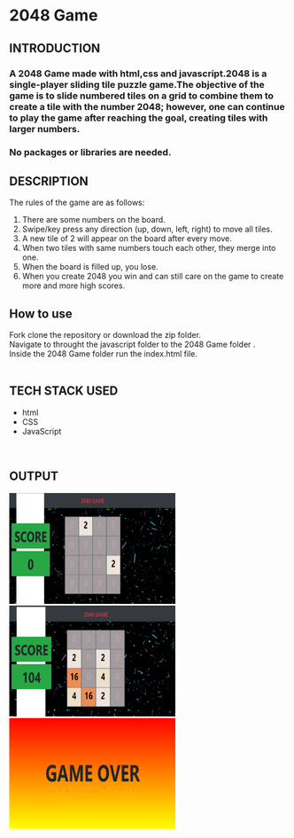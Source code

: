# 2048 Game<br>
## INTRODUCTION
### A 2048 Game made with html,css and javascript.2048 is a single-player sliding tile puzzle game.The objective of the game is to slide numbered tiles on a grid to combine them to create a tile with the number 2048; however, one can continue to play the game after reaching the goal, creating tiles with larger numbers.

### No packages or libraries are needed.<br>
## DESCRIPTION
The rules of the game are as follows:
1. There are some numbers on the board.
2. Swipe/key press any direction (up, down, left, right) to move all tiles.
3. A new tile of 2 will appear on the board after every move.
4. When two tiles with same numbers touch each other, they merge into one.
5. When the board is filled up, you lose.
6. When you create 2048 you win and can still care on the game to create more and more high scores.
## How to use 
Fork clone the repository or download the zip folder.<br>
Navigate to throught the javascript folder to the 2048 Game folder .<br>
Inside the 2048 Game folder run the index.html file.<br>
<br>
## TECH STACK USED
* html
* CSS
* JavaScript
<br>

## OUTPUT
<img src="initial.png" alt="Screen 1" width="300" height="200"/>
<img src="play.png" alt="play screen" width="300" height="200"/>
<img src="gameover.png" alt="over screen" width="300" height="200"/>
